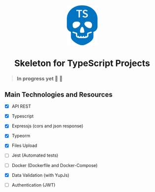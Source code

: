 
<p align="center">

<img src=".github/logo.svg" width="100" />

</P>

<h1 align="center">Skeleton for TypeScript Projects</h1>



> ### In progress yet :construction: :construction_worker:

## Main Technologies and Resources
- [X] API REST
- [X] Typescript
- [X] Expressjs (cors and json response)
- [X] Typeorm
- [X] Files Upload
- [ ] Jest (Automated tests)
- [ ] Docker (Dockerfile and Docker-Compose)
- [X] Data Validation (with YupJs)
- [ ] Authentication (JWT)

